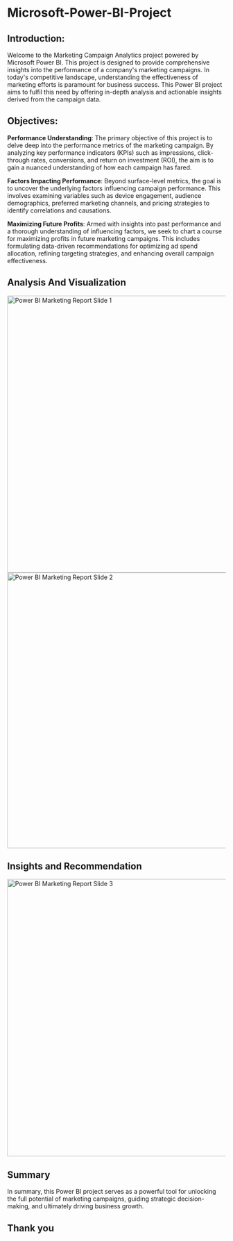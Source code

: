 # Microsoft-Power-BI-Project

## Introduction:
Welcome to the Marketing Campaign Analytics project powered by Microsoft Power BI. This project is designed to provide comprehensive insights into the performance of a company's marketing campaigns. 
In today's competitive landscape, understanding the effectiveness of marketing efforts is paramount for business success. This Power BI project aims to fulfil this need by offering in-depth analysis and actionable insights derived from the campaign data.

## Objectives:
**Performance Understanding**: The primary objective of this project is to delve deep into the performance metrics of the marketing campaign. By analyzing key performance indicators (KPIs) such as impressions, click-through rates, conversions, and return on investment (ROI), the aim is to gain a nuanced understanding of how each campaign has fared.

**Factors Impacting Performance**: Beyond surface-level metrics, the goal is to uncover the underlying factors influencing campaign performance. This involves examining variables such as device engagement, audience demographics, preferred marketing channels, and pricing strategies to identify correlations and causations.

**Maximizing Future Profits**: Armed with insights into past performance and a thorough understanding of influencing factors, we seek to chart a course for maximizing profits in future marketing campaigns. This includes formulating data-driven recommendations for optimizing ad spend allocation, refining targeting strategies, and enhancing overall campaign effectiveness.

## Analysis And Visualization
<img width="638" alt="Power BI Marketing Report Slide 1" src="https://github.com/Joshua-Aiyeetan/Microsoft-Power-BI-Project/assets/170111228/6845c567-8d17-446e-bf10-99dfe3e72a70">

<img width="635" alt="Power BI Marketing Report Slide 2" src="https://github.com/Joshua-Aiyeetan/Microsoft-Power-BI-Project/assets/170111228/303e2d24-5fd1-4246-aee9-48e6bfaa7440">

## Insights and Recommendation
<img width="639" alt="Power BI Marketing Report Slide 3" src="https://github.com/Joshua-Aiyeetan/Microsoft-Power-BI-Project/assets/170111228/c8137404-4097-45d0-b6c1-fe644625ebc6">

## Summary
In summary, this Power BI project serves as a powerful tool for unlocking the full potential of marketing campaigns, guiding strategic decision-making, and ultimately driving business growth.

## Thank you

